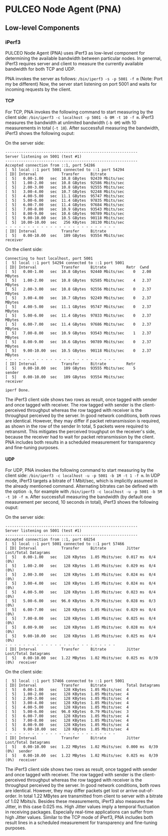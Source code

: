 # PULCEO Node Agent (PNA)

## Low-level Components

### iPerf3

PULCEO Node Agent (PNA) uses iPerf3 as low-level component for determining the available bandwidth between particular nodes.
In genernal, iPerf3 requires server and client to measure the currently available bandwidth for both TCP and UDP.

PNA invokes the server as follows: `/bin/iperf3 -s -p 5001 -f m` (Note: Port my be different) 
Now, the server start listening on port 5001 and waits for incoming requests by the client.

#### TCP

For TCP, PNA invokes the following command to start measuring by the client side: `/bin/iperf3 -c localhost -p 5001 -b 0M -t 10 -f m`.
iPerf3 measures the bandwidth at unlimited bandwidth (`-b 0M`) with 10 measurements in total (`-t 10`).
After successfull measuring the bandwidth, iPerf3 shows the following ouput:

On the server side:

```
-----------------------------------------------------------
Server listening on 5001 (test #1)
-----------------------------------------------------------
Accepted connection from ::1, port 54286
[  5] local ::1 port 5001 connected to ::1 port 54294
[ ID] Interval           Transfer     Bitrate
[  5]   0.00-1.00   sec  10.8 GBytes  92439 Mbits/sec                  
[  5]   1.00-2.00   sec  10.8 GBytes  92586 Mbits/sec                  
[  5]   2.00-3.00   sec  10.8 GBytes  92555 Mbits/sec                  
[  5]   3.00-4.00   sec  10.7 GBytes  92248 Mbits/sec                  
[  5]   4.00-5.00   sec  11.1 GBytes  95747 Mbits/sec                  
[  5]   5.00-6.00   sec  11.4 GBytes  97835 Mbits/sec                  
[  5]   6.00-7.00   sec  11.4 GBytes  97684 Mbits/sec                  
[  5]   7.00-8.00   sec  10.9 GBytes  93543 Mbits/sec                  
[  5]   8.00-9.00   sec  10.6 GBytes  90789 Mbits/sec                  
[  5]   9.00-10.00  sec  10.5 GBytes  90118 Mbits/sec                  
[  5]  10.00-10.00  sec   256 KBytes  38130 Mbits/sec                  
- - - - - - - - - - - - - - - - - - - - - - - - -
[ ID] Interval           Transfer     Bitrate
[  5]   0.00-10.00  sec   109 GBytes  93554 Mbits/sec                  receiver
```

On the client side:

```
Connecting to host localhost, port 5001
[  5] local ::1 port 54294 connected to ::1 port 5001
[ ID] Interval           Transfer     Bitrate         Retr  Cwnd
[  5]   0.00-1.00   sec  10.8 GBytes  92440 Mbits/sec    0   2.00 MBytes       
[  5]   1.00-2.00   sec  10.8 GBytes  92585 Mbits/sec    4   2.37 MBytes       
[  5]   2.00-3.00   sec  10.8 GBytes  92556 Mbits/sec    0   2.37 MBytes       
[  5]   3.00-4.00   sec  10.7 GBytes  92249 Mbits/sec    0   2.37 MBytes       
[  5]   4.00-5.00   sec  11.1 GBytes  95747 Mbits/sec    0   2.37 MBytes       
[  5]   5.00-6.00   sec  11.4 GBytes  97833 Mbits/sec    0   2.37 MBytes       
[  5]   6.00-7.00   sec  11.4 GBytes  97686 Mbits/sec    0   2.37 MBytes       
[  5]   7.00-8.00   sec  10.9 GBytes  93543 Mbits/sec    1   2.37 MBytes       
[  5]   8.00-9.00   sec  10.6 GBytes  90789 Mbits/sec    0   2.37 MBytes       
[  5]   9.00-10.00  sec  10.5 GBytes  90118 Mbits/sec    0   2.37 MBytes       
- - - - - - - - - - - - - - - - - - - - - - - - -
[ ID] Interval           Transfer     Bitrate         Retr
[  5]   0.00-10.00  sec   109 GBytes  93555 Mbits/sec    5             sender
[  5]   0.00-10.00  sec   109 GBytes  93554 Mbits/sec                  receiver

iperf Done.
```

The iPerf3 client side shows two rows as result, once tagged with sender and once tagged with receiver.
The row tagged with sender is the client-perceived throughput whereas the row tagged with receiver is the throughput perceived by the server.
In good network conditions, both rows are identical. However, they may differ if packet retransmission is required, as shown in the row of the sender 
In total, 5 packets were required to retransmit. This mitigates the perceived troughput on the receiver's side, because the receiver had to wait for packet retransmission by the client.
PNA includes both results in a scheduled measurement for transparency and fine-tuning purposes.

#### UDP

For UDP, PNA invokes the following command to start measuring by the client side: `/bin/iperf3 -c localhost -u -p 5001 -b 1M -t 1 -f m`. In UDP mode, iPerf3 targets a bitrate of 1 Mbit/sec, which is implicitly assumed in the already mentioned command. Alternating bitrates can be defined with the option `-b`, for example with `/bin/iperf3 -c localhost -u -p 5001 -b 5M -t 10 -f m`. After successfull measuring the bandwidth (by default one measurement per second, 10 seconds in total), iPerf3 shows the following ouput:

On the server side:

```
-----------------------------------------------------------
Server listening on 5001 (test #1)
-----------------------------------------------------------
Accepted connection from ::1, port 60254
[  5] local ::1 port 5001 connected to ::1 port 57466
[ ID] Interval           Transfer     Bitrate         Jitter    Lost/Total Datagrams
[  5]   0.00-1.00   sec   128 KBytes  1.05 Mbits/sec  0.017 ms  0/4 (0%)  
[  5]   1.00-2.00   sec   128 KBytes  1.05 Mbits/sec  0.029 ms  0/4 (0%)  
[  5]   2.00-3.00   sec   128 KBytes  1.05 Mbits/sec  0.024 ms  0/4 (0%)  
[  5]   3.00-4.00   sec   128 KBytes  1.05 Mbits/sec  0.024 ms  0/4 (0%)  
[  5]   4.00-5.00   sec   128 KBytes  1.05 Mbits/sec  0.023 ms  0/4 (0%)  
[  5]   5.00-6.00   sec  96.0 KBytes  0.79 Mbits/sec  0.028 ms  0/3 (0%)  
[  5]   6.00-7.00   sec   128 KBytes  1.05 Mbits/sec  0.029 ms  0/4 (0%)  
[  5]   7.00-8.00   sec   128 KBytes  1.05 Mbits/sec  0.025 ms  0/4 (0%)  
[  5]   8.00-9.00   sec   128 KBytes  1.05 Mbits/sec  0.028 ms  0/4 (0%)  
[  5]   9.00-10.00  sec   128 KBytes  1.05 Mbits/sec  0.025 ms  0/4 (0%)  
- - - - - - - - - - - - - - - - - - - - - - - - -
[ ID] Interval           Transfer     Bitrate         Jitter    Lost/Total Datagrams
[  5]   0.00-10.00  sec  1.22 MBytes  1.02 Mbits/sec  0.025 ms  0/39 (0%)  receiver
```

On the client side:

```
[  5] local ::1 port 57466 connected to ::1 port 5001
[ ID] Interval           Transfer     Bitrate         Total Datagrams
[  5]   0.00-1.00   sec   128 KBytes  1.05 Mbits/sec  4  
[  5]   1.00-2.00   sec   128 KBytes  1.05 Mbits/sec  4  
[  5]   2.00-3.00   sec   128 KBytes  1.05 Mbits/sec  4  
[  5]   3.00-4.00   sec   128 KBytes  1.05 Mbits/sec  4  
[  5]   4.00-5.00   sec   128 KBytes  1.05 Mbits/sec  4  
[  5]   5.00-6.00   sec  96.0 KBytes  0.79 Mbits/sec  3  
[  5]   6.00-7.00   sec   128 KBytes  1.05 Mbits/sec  4  
[  5]   7.00-8.00   sec   128 KBytes  1.05 Mbits/sec  4  
[  5]   8.00-9.00   sec   128 KBytes  1.05 Mbits/sec  4  
[  5]   9.00-10.00  sec   128 KBytes  1.05 Mbits/sec  4  
- - - - - - - - - - - - - - - - - - - - - - - - -
[ ID] Interval           Transfer     Bitrate         Jitter    Lost/Total Datagrams
[  5]   0.00-10.00  sec  1.22 MBytes  1.02 Mbits/sec  0.000 ms  0/39 (0%)  sender
[  5]   0.00-10.00  sec  1.22 MBytes  1.02 Mbits/sec  0.025 ms  0/39 (0%)  receiver
```

The iPerf3 client side shows two rows as result, once tagged with sender and once tagged with receiver.
The row tagged with sender is the client-perceived throughput whereas the row tagged with receiver is the throughput perceived by the server.
In good network conditions, both rows are identical. However, they may differ packets get lost or arrive out-of-order.
In total 1.22 MBytes are transmitted from client to server with a bitrate of 1.02 Mbits/s.
Besides these measurements, iPerf3 also measures the Jitter, in this case 0.025 ms.
High Jitter values imply a temporal fluctuation in receiving packages.
Especially real-time applications can suffer from high Jitter values.
Similar to the TCP mode of iPerf3, PNA includes both result lines in a scheduled measurement for transparency and fine-tuning purposes.
